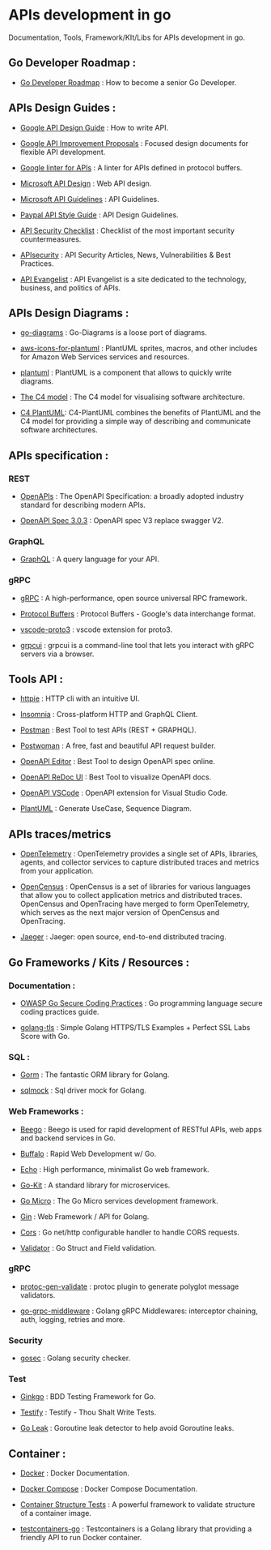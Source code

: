 # APIs development in go
Documentation, Tools, Framework/KIt/Libs for APIs development in go.

## Go Developer Roadmap :

* [Go Developer Roadmap](https://github.com/Alikhll/golang-developer-roadmap) : How to become a senior Go Developer.

## APIs Design Guides :

* [Google API Design Guide](https://cloud.google.com/apis/design) : How to write API.

* [Google API Improvement Proposals](https://aip.dev) : Focused design documents for flexible API development.

* [Google linter for APIs](https://github.com/googleapis/api-linter) : A linter for APIs defined in protocol buffers.

* [Microsoft API Design](https://docs.microsoft.com/en-us/azure/architecture/best-practices/api-design) : Web API design.

* [Microsoft API Guidelines](https://github.com/microsoft/api-guidelines/blob/vNext/Guidelines.md) :  API Guidelines.

* [Paypal API Style Guide](https://github.com/paypal/api-standards/blob/master/api-style-guide.md) : API Design Guidelines.

* [API Security Checklist](https://github.com/shieldfy/API-Security-Checklist) : Checklist of the most important security countermeasures.

* [APIsecurity](https://apisecurity.io/) : API Security Articles, News, Vulnerabilities & Best Practices.

* [API Evangelist](http://apievangelist.com/) : API Evangelist is a site dedicated to the technology, business, and politics of APIs.

## APIs Design Diagrams :

* [go-diagrams](https://github.com/blushft/go-diagrams) : Go-Diagrams is a loose port of diagrams.

* [aws-icons-for-plantuml](https://github.com/awslabs/aws-icons-for-plantuml) : PlantUML sprites, macros, and other includes for Amazon Web Services services and resources.

* [plantuml](https://plantuml.com/) : PlantUML is a component that allows to quickly write diagrams.

* [The C4 model](https://c4model.com/) : The C4 model for visualising software architecture.

* [C4 PlantUML](https://github.com/RicardoNiepel/C4-PlantUML): C4-PlantUML combines the benefits of PlantUML and the C4 model for providing a simple way of describing and communicate software architectures.

## APIs specification :

### REST
* [OpenAPIs](https://www.openapis.org/) : The OpenAPI Specification: a broadly adopted industry standard for describing modern APIs.

* [OpenAPI Spec 3.0.3](https://github.com/OAI/OpenAPI-Specification/blob/master/versions/3.0.3.md#infoObject) : OpenAPI spec V3 replace swagger V2.

### GraphQL

* [GraphQL](https://graphql.org/) : A query language for your API.

### gRPC

* [gRPC](https://grpc.io/) : A high-performance, open source universal RPC framework.

* [Protocol Buffers](https://github.com/protocolbuffers/protobuf) : Protocol Buffers - Google's data interchange format.

* [vscode-proto3](https://github.com/zxh0/vscode-proto3) : vscode extension for proto3.

* [grpcui](https://github.com/fullstorydev/grpcui) : grpcui is a command-line tool that lets you interact with gRPC servers via a browser.


## Tools API :

* [httpie](https://httpie.org/) : HTTP cli with an intuitive UI.

* [Insomnia](https://github.com/Kong/insomnia) : Cross-platform HTTP and GraphQL Client.

* [Postman](https://www.postman.com/) : Best Tool to test APIs (REST + GRAPHQL).

* [Postwoman](https://github.com/liyasthomas/postwoman) : A free, fast and beautiful API request builder.

* [OpenAPI Editor](https://editor.swagger.io/) : Best Tool to design OpenAPI spec online.

* [OpenAPI ReDoc UI](https://swagger.io/blog/api-development/redoc-openapi-powered-documentation/) : Best Tool to visualize OpenAPI docs.


* [OpenAPI VSCode](https://marketplace.visualstudio.com/items?itemName=42Crunch.vscode-openapi) : OpenAPI extension for Visual Studio Code.

* [PlantUML](https://plantuml.com/fr/) : Generate UseCase, Sequence Diagram.

## APIs traces/metrics 

* [OpenTelemetry](https://opentelemetry.io/) : OpenTelemetry provides a single set of APIs, libraries, agents, and collector services to capture distributed traces and metrics from your application.

* [OpenCensus](https://opencensus.io/) : OpenCensus is a set of libraries for various languages that allow you to collect application metrics and distributed traces. OpenCensus and OpenTracing have merged to form OpenTelemetry, which serves as the next major version of OpenCensus and OpenTracing.

* [Jaeger](https://www.jaegertracing.io/) : Jaeger: open source, end-to-end distributed tracing.


## Go Frameworks / Kits / Resources :

### Documentation :

* [OWASP Go Secure Coding Practices](https://github.com/OWASP/Go-SCP) : Go programming language secure coding practices guide.

* [golang-tls](https://github.com/denji/golang-tls) : Simple Golang HTTPS/TLS Examples + Perfect SSL Labs Score with Go.

### SQL :

* [Gorm](https://gorm.io/) : The fantastic ORM library for Golang.

* [sqlmock](https://github.com/DATA-DOG/go-sqlmock) : Sql driver mock for Golang.

### Web Frameworks :

* [Beego](https://github.com/astaxie/beego) : Beego is used for rapid development of RESTful APIs, web apps and backend services in Go.

* [Buffalo](https://github.com/gobuffalo/buffalo) : Rapid Web Development w/ Go.

* [Echo](https://github.com/labstack/echo) : High performance, minimalist Go web framework.

* [Go-Kit](https://github.com/go-kit/kit) : A standard library for microservices.

* [Go Micro](https://github.com/micro/go-micro) : The Go Micro services development framework.

* [Gin](https://gin-gonic.com/) : Web Framework / API for Golang.

* [Cors](https://github.com/rs/cors) : Go net/http configurable handler to handle CORS requests.

* [Validator](https://github.com/go-playground/validator) : Go Struct and Field validation.

### gRPC

* [protoc-gen-validate](https://github.com/envoyproxy/protoc-gen-validate) : protoc plugin to generate polyglot message validators.

* [go-grpc-middleware](https://github.com/grpc-ecosystem/go-grpc-middleware) : Golang gRPC Middlewares: interceptor chaining, auth, logging, retries and more.

### Security

* [gosec](https://github.com/securego/gosec) : Golang security checker.

### Test

* [Ginkgo](https://github.com/onsi/ginkgo/) : BDD Testing Framework for Go.

* [Testify](https://github.com/stretchr/testify) : Testify - Thou Shalt Write Tests.

* [Go Leak](https://github.com/uber-go/goleak) : Goroutine leak detector to help avoid Goroutine leaks.


## Container :

* [Docker](https://docs.docker.com/) : Docker Documentation.

* [Docker Compose](https://docs.docker.com/compose/) :  Docker Compose Documentation.

* [Container Structure Tests](https://github.com/GoogleContainerTools/container-structure-test) : A powerful framework to validate structure of a container image.

* [testcontainers-go](https://github.com/testcontainers/testcontainers-go) : Testcontainers is a Golang library that providing a friendly API to run Docker container.

